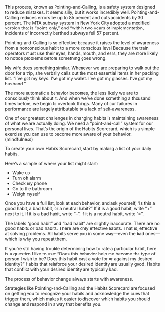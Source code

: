 This process, known as Pointing-and-Calling, is a safety system designed to reduce mistakes. It seems silly, but it works incredibly well. Pointing-and-Calling reduces errors by up to 85 percent and cuts accidents by 30 percent. The MTA subway system in New York City adopted a modified version that is “point-only,” and “within two years of implementation, incidents of incorrectly berthed subways fell 57 percent.

Pointing-and-Calling is so effective because it raises the level of awareness from a nonconscious habit to a more conscious level
Because the train operators must use their eyes, hands, mouth, and ears, they are more likely to notice problems before something goes wrong.

My wife does something similar. Whenever we are preparing to walk out the door for a trip, she verbally calls out the most essential items in her packing list. “I’ve got my keys. I’ve got my wallet. I’ve got my glasses. I’ve got my husband.”

The more automatic a behavior becomes, the less likely we are to consciously think about it. And when we’ve done something a thousand times before, we begin to overlook things. Many of our failures in performance are largely attributable to a lack of self-awareness.

One of our greatest challenges in changing habits is maintaining awareness of what we are actually doing.  We need a “point-and-call” system for our personal lives. That’s the origin of the Habits Scorecard, which is a simple exercise you can use to become more aware of your behavior.
(mindfulness)


To create your own Habits Scorecard, start by making a list of your daily habits.

Here’s a sample of where your list might start:

* Wake up
* Turn off alarm
* Check my phone
* Go to the bathroom
* Weigh myself


Once you have a full list, look at each behavior, and ask yourself, “Is this a good habit, a bad habit, or a neutral habit?” If it is a good habit, write “+” next to it. If it is a bad habit, write “–”. If it is a neutral habit, write “=”.

The labels “good habit” and “bad habit” are slightly inaccurate. There are no good habits or bad habits. There are only effective habits. That is, effective at solving problems. All habits serve you in some way—even the bad ones—which is why you repeat them.

If you’re still having trouble determining how to rate a particular habit, here is a question I like to use: “Does this behavior help me become the type of person I wish to be? Does this habit cast a vote for or against my desired identity?” Habits that reinforce your desired identity are usually good. Habits that conflict with your desired identity are typically bad.

The process of behavior change always starts with awareness. 

Strategies like Pointing-and-Calling and the Habits Scorecard are focused on getting you to recognize your habits and acknowledge the cues that trigger them, which makes it easier to discover which habits you should change and respond in a way that benefits you.




